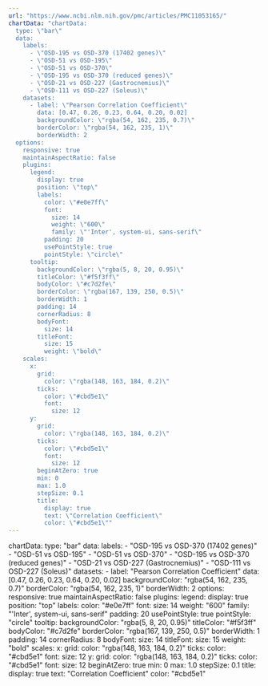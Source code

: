 ```yaml
---
url: "https://www.ncbi.nlm.nih.gov/pmc/articles/PMC11053165/"
chartData: "chartData:
  type: \"bar\"
  data:
    labels:
      - \"OSD-195 vs OSD-370 (17402 genes)\"
      - \"OSD-51 vs OSD-195\"
      - \"OSD-51 vs OSD-370\"
      - \"OSD-195 vs OSD-370 (reduced genes)\"
      - \"OSD-21 vs OSD-227 (Gastrocnemius)\"
      - \"OSD-111 vs OSD-227 (Soleus)\"
    datasets:
      - label: \"Pearson Correlation Coefficient\"
        data: [0.47, 0.26, 0.23, 0.64, 0.20, 0.02]
        backgroundColor: \"rgba(54, 162, 235, 0.7)\"
        borderColor: \"rgba(54, 162, 235, 1)\"
        borderWidth: 2
  options:
    responsive: true
    maintainAspectRatio: false
    plugins:
      legend:
        display: true
        position: \"top\"
        labels:
          color: \"#e0e7ff\"
          font:
            size: 14
            weight: \"600\"
            family: \"'Inter', system-ui, sans-serif\"
          padding: 20
          usePointStyle: true
          pointStyle: \"circle\"
      tooltip:
        backgroundColor: \"rgba(5, 8, 20, 0.95)\"
        titleColor: \"#f5f3ff\"
        bodyColor: \"#c7d2fe\"
        borderColor: \"rgba(167, 139, 250, 0.5)\"
        borderWidth: 1
        padding: 14
        cornerRadius: 8
        bodyFont:
          size: 14
        titleFont:
          size: 15
          weight: \"bold\"
    scales:
      x:
        grid:
          color: \"rgba(148, 163, 184, 0.2)\"
        ticks:
          color: \"#cbd5e1\"
          font:
            size: 12
      y:
        grid:
          color: \"rgba(148, 163, 184, 0.2)\"
        ticks:
          color: \"#cbd5e1\"
          font:
            size: 12
        beginAtZero: true
        min: 0
        max: 1.0
        stepSize: 0.1
        title:
          display: true
          text: \"Correlation Coefficient\"
          color: \"#cbd5e1\""
---
```

chartData:
  type: "bar"
  data:
    labels:
      - "OSD-195 vs OSD-370 (17402 genes)"
      - "OSD-51 vs OSD-195"
      - "OSD-51 vs OSD-370"
      - "OSD-195 vs OSD-370 (reduced genes)"
      - "OSD-21 vs OSD-227 (Gastrocnemius)"
      - "OSD-111 vs OSD-227 (Soleus)"
    datasets:
      - label: "Pearson Correlation Coefficient"
        data: [0.47, 0.26, 0.23, 0.64, 0.20, 0.02]
        backgroundColor: "rgba(54, 162, 235, 0.7)"
        borderColor: "rgba(54, 162, 235, 1)"
        borderWidth: 2
  options:
    responsive: true
    maintainAspectRatio: false
    plugins:
      legend:
        display: true
        position: "top"
        labels:
          color: "#e0e7ff"
          font:
            size: 14
            weight: "600"
            family: "'Inter', system-ui, sans-serif"
          padding: 20
          usePointStyle: true
          pointStyle: "circle"
      tooltip:
        backgroundColor: "rgba(5, 8, 20, 0.95)"
        titleColor: "#f5f3ff"
        bodyColor: "#c7d2fe"
        borderColor: "rgba(167, 139, 250, 0.5)"
        borderWidth: 1
        padding: 14
        cornerRadius: 8
        bodyFont:
          size: 14
        titleFont:
          size: 15
          weight: "bold"
    scales:
      x:
        grid:
          color: "rgba(148, 163, 184, 0.2)"
        ticks:
          color: "#cbd5e1"
          font:
            size: 12
      y:
        grid:
          color: "rgba(148, 163, 184, 0.2)"
        ticks:
          color: "#cbd5e1"
          font:
            size: 12
        beginAtZero: true
        min: 0
        max: 1.0
        stepSize: 0.1
        title:
          display: true
          text: "Correlation Coefficient"
          color: "#cbd5e1"